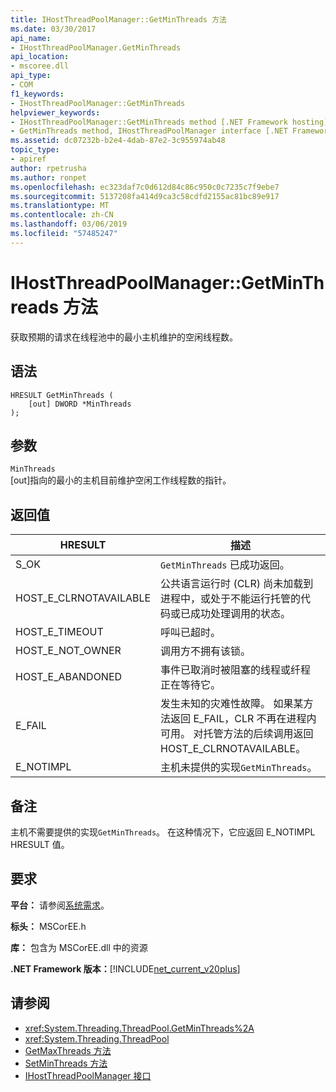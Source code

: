 ```yaml
---
title: IHostThreadPoolManager::GetMinThreads 方法
ms.date: 03/30/2017
api_name:
- IHostThreadPoolManager.GetMinThreads
api_location:
- mscoree.dll
api_type:
- COM
f1_keywords:
- IHostThreadPoolManager::GetMinThreads
helpviewer_keywords:
- IHostThreadPoolManager::GetMinThreads method [.NET Framework hosting]
- GetMinThreads method, IHostThreadPoolManager interface [.NET Framework hosting]
ms.assetid: dc07232b-b2e4-4dab-87e2-3c955974ab48
topic_type:
- apiref
author: rpetrusha
ms.author: ronpet
ms.openlocfilehash: ec323daf7c0d612d84c86c950c0c7235c7f9ebe7
ms.sourcegitcommit: 5137208fa414d9ca3c58cdfd2155ac81bc89e917
ms.translationtype: MT
ms.contentlocale: zh-CN
ms.lasthandoff: 03/06/2019
ms.locfileid: "57485247"
---
```

# <a name="ihostthreadpoolmanagergetminthreads-method"></a>IHostThreadPoolManager::GetMinThreads 方法
获取预期的请求在线程池中的最小主机维护的空闲线程数。  
  
## <a name="syntax"></a>语法  
  
```  
HRESULT GetMinThreads (  
    [out] DWORD *MinThreads  
);  
```  
  
## <a name="parameters"></a>参数  
 `MinThreads`  
 [out]指向的最小的主机目前维护空闲工作线程数的指针。  
  
## <a name="return-value"></a>返回值  
  
|HRESULT|描述|  
|-------------|-----------------|  
|S_OK|`GetMinThreads` 已成功返回。|  
|HOST_E_CLRNOTAVAILABLE|公共语言运行时 (CLR) 尚未加载到进程中，或处于不能运行托管的代码或已成功处理调用的状态。|  
|HOST_E_TIMEOUT|呼叫已超时。|  
|HOST_E_NOT_OWNER|调用方不拥有该锁。|  
|HOST_E_ABANDONED|事件已取消时被阻塞的线程或纤程正在等待它。|  
|E_FAIL|发生未知的灾难性故障。 如果某方法返回 E_FAIL，CLR 不再在进程内可用。 对托管方法的后续调用返回 HOST_E_CLRNOTAVAILABLE。|  
|E_NOTIMPL|主机未提供的实现`GetMinThreads`。|  
  
## <a name="remarks"></a>备注  
 主机不需要提供的实现`GetMinThreads`。 在这种情况下，它应返回 E_NOTIMPL HRESULT 值。  
  
## <a name="requirements"></a>要求  
 **平台：** 请参阅[系统需求](../../../../docs/framework/get-started/system-requirements.md)。  
  
 **标头：** MSCorEE.h  
  
 **库：** 包含为 MSCorEE.dll 中的资源  
  
 **.NET Framework 版本：**[!INCLUDE[net_current_v20plus](../../../../includes/net-current-v20plus-md.md)]  
  
## <a name="see-also"></a>请参阅
- <xref:System.Threading.ThreadPool.GetMinThreads%2A>
- <xref:System.Threading.ThreadPool>
- [GetMaxThreads 方法](../../../../docs/framework/unmanaged-api/hosting/ihostthreadpoolmanager-getmaxthreads-method.md)
- [SetMinThreads 方法](../../../../docs/framework/unmanaged-api/hosting/ihostthreadpoolmanager-setminthreads-method.md)
- [IHostThreadPoolManager 接口](../../../../docs/framework/unmanaged-api/hosting/ihostthreadpoolmanager-interface.md)

